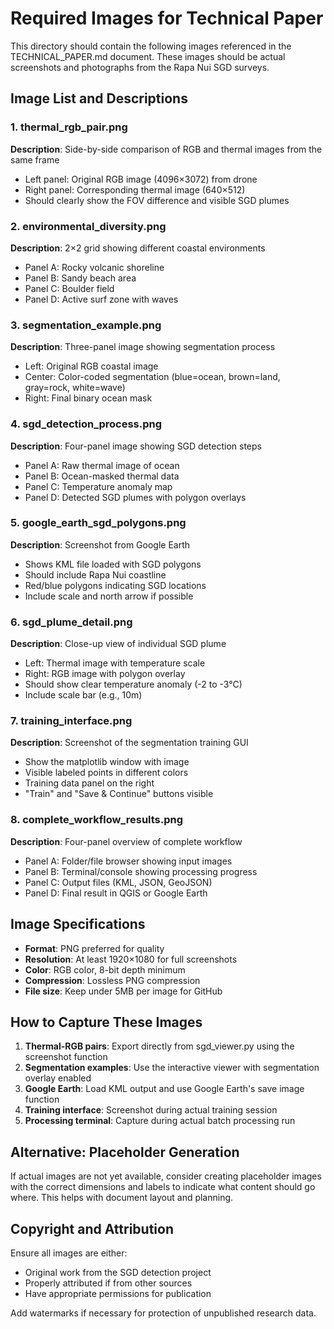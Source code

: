 # Required Images for Technical Paper

This directory should contain the following images referenced in the TECHNICAL_PAPER.md document. These images should be actual screenshots and photographs from the Rapa Nui SGD surveys.

## Image List and Descriptions

### 1. thermal_rgb_pair.png
**Description**: Side-by-side comparison of RGB and thermal images from the same frame
- Left panel: Original RGB image (4096×3072) from drone
- Right panel: Corresponding thermal image (640×512) 
- Should clearly show the FOV difference and visible SGD plumes

### 2. environmental_diversity.png
**Description**: 2×2 grid showing different coastal environments
- Panel A: Rocky volcanic shoreline
- Panel B: Sandy beach area
- Panel C: Boulder field
- Panel D: Active surf zone with waves

### 3. segmentation_example.png
**Description**: Three-panel image showing segmentation process
- Left: Original RGB coastal image
- Center: Color-coded segmentation (blue=ocean, brown=land, gray=rock, white=wave)
- Right: Final binary ocean mask

### 4. sgd_detection_process.png
**Description**: Four-panel image showing SGD detection steps
- Panel A: Raw thermal image of ocean
- Panel B: Ocean-masked thermal data
- Panel C: Temperature anomaly map
- Panel D: Detected SGD plumes with polygon overlays

### 5. google_earth_sgd_polygons.png
**Description**: Screenshot from Google Earth
- Shows KML file loaded with SGD polygons
- Should include Rapa Nui coastline
- Red/blue polygons indicating SGD locations
- Include scale and north arrow if possible

### 6. sgd_plume_detail.png
**Description**: Close-up view of individual SGD plume
- Left: Thermal image with temperature scale
- Right: RGB image with polygon overlay
- Should show clear temperature anomaly (-2 to -3°C)
- Include scale bar (e.g., 10m)

### 7. training_interface.png
**Description**: Screenshot of the segmentation training GUI
- Show the matplotlib window with image
- Visible labeled points in different colors
- Training data panel on the right
- "Train" and "Save & Continue" buttons visible

### 8. complete_workflow_results.png
**Description**: Four-panel overview of complete workflow
- Panel A: Folder/file browser showing input images
- Panel B: Terminal/console showing processing progress
- Panel C: Output files (KML, JSON, GeoJSON)
- Panel D: Final result in QGIS or Google Earth

## Image Specifications

- **Format**: PNG preferred for quality
- **Resolution**: At least 1920×1080 for full screenshots
- **Color**: RGB color, 8-bit depth minimum
- **Compression**: Lossless PNG compression
- **File size**: Keep under 5MB per image for GitHub

## How to Capture These Images

1. **Thermal-RGB pairs**: Export directly from sgd_viewer.py using the screenshot function
2. **Segmentation examples**: Use the interactive viewer with segmentation overlay enabled
3. **Google Earth**: Load KML output and use Google Earth's save image function
4. **Training interface**: Screenshot during actual training session
5. **Processing terminal**: Capture during actual batch processing run

## Alternative: Placeholder Generation

If actual images are not yet available, consider creating placeholder images with the correct dimensions and labels to indicate what content should go where. This helps with document layout and planning.

## Copyright and Attribution

Ensure all images are either:
- Original work from the SGD detection project
- Properly attributed if from other sources
- Have appropriate permissions for publication

Add watermarks if necessary for protection of unpublished research data.